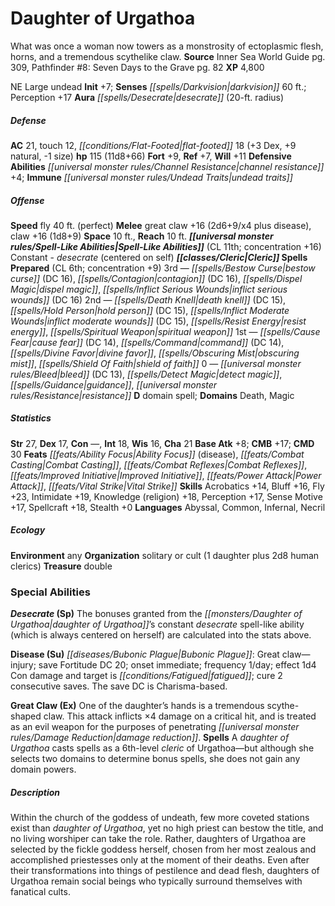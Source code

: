 ﻿---
cssclass: [monsters]
title1: Daughter of Urgathoa
desc_short: What was once a woman now towers as a monstrosity of ectoplasmic flesh,
  horns, and a tremendous scythelike claw.
title2: Daughter of Urgathoa
CR: 8
sources:
- name: Inner Sea World Guide
  page: 309
  link: http://paizo.com/store/games/roleplayingGames/p/pathfinderRPG/paizo/pathfinderChronicles/v5748btpy8ief
- name: 'Pathfinder #8: Seven Days to the Grave'
  page: 82
  link: http://paizo.com/pathfinder/adventurePath/curseOfTheCrimsonThrone/v5748btpy82qy
XP: 4800
alignment: NE
size: Large
type: undead
initiative:
  bonus: 7
senses:
  darkvision: 60
auras:
- name: desecrate
  radius: 20
AC:
  AC: 21
  touch: 12
  flat_footed: 18
  components:
    dex: 3
    natural: 9
    size: -1
HP:
  HP: 115
  long: 11d8+66
saves:
  fort: 9
  ref: 7
  will: 11
defensive_abilities:
- channel resistance +4
immunities:
- undead traits
speeds:
  fly: 40
  fly_maneuverability: perfect
attacks:
  melee:
  - - text: great claw +16 (2d6+9/x4 plus disease)
      entries:
      - - damage: 2d6+9
          crit_multiplier: 4
        - effect: disease
      attack: great claw
      bonus:
      - 16
    - text: claw +16 (1d8+9)
      entries:
      - - damage: 1d8+9
      attack: claw
      bonus:
      - 16
space: 10
reach: 10
spell_like_abilities:
  entries:
  - name: desecrate
    source: default
    freq: Constant
    other: centered on self
  sources:
  - name: default
    CL: 11
    concentration: 16
spells:
  entries:
  - name: bestow curse
    source: Cleric
    level: 3
    DC: 16
  - name: contagion
    source: Cleric
    level: 3
    DC: 16
  - is_domain_spell: true
    name: dispel magic
    source: Cleric
    level: 3
  - name: inflict serious wounds
    source: Cleric
    level: 3
    DC: 16
  - is_domain_spell: true
    name: death knell
    source: Cleric
    level: 2
    DC: 15
  - name: hold person
    source: Cleric
    level: 2
    DC: 15
  - name: inflict moderate wounds
    source: Cleric
    level: 2
    DC: 15
  - name: resist energy
    source: Cleric
    level: 2
  - name: spiritual weapon
    source: Cleric
    level: 2
  - is_domain_spell: true
    name: cause fear
    source: Cleric
    level: 1
    DC: 14
  - name: command
    source: Cleric
    level: 1
    DC: 14
  - name: divine favor
    source: Cleric
    level: 1
  - name: obscuring mist
    source: Cleric
    level: 1
  - name: shield of faith
    source: Cleric
    level: 1
  - name: bleed
    source: Cleric
    level: 0
    DC: 13
  - name: detect magic
    source: Cleric
    level: 0
  - name: guidance
    source: Cleric
    level: 0
  - name: resistance
    source: Cleric
    level: 0
  sources:
  - name: Cleric
    type: prepared
    CL: 6
    concentration: 9
    domains:
    - death
    - magic
ability_scores:
  STR: 27
  DEX: 17
  CON:
  INT: 18
  WIS: 16
  CHA: 21
BAB: 8
CMB: 17
CMD: 30
feats:
- name: Ability Focus (disease)
- name: Combat Casting
- name: Combat Reflexes
- name: Improved Initiative
- name: Power Attack
- name: Vital Strike
skills:
  Acrobatics: 14
  Bluff: 16
  Fly: 23
  Intimidate: 19
  Knowledge (religion): 18
  Perception: 17
  Sense Motive: 17
  Spellcraft: 18
  Stealth: 0
languages:
- Abyssal
- Common
- Infernal
- Necril
ecology:
  environment: any
  organization: solitary or cult (1 daughter plus 2d8 human clerics)
  treasure_type: double
special_abilities:
  Desecrate (Sp): The bonuses granted from the daughter of Urgathoa's constant desecrate
    spell-like ability (which is always centered on herself) are calculated into the
    stats above.
  Disease (Su): 'Bubonic Plague: Great claw-injury; save Fortitude DC 20; onset immediate;
    frequency 1/day; effect 1d4 Con damage and target is fatigued; cure 2 consecutive
    saves. The save DC is Charisma-based.'
  Great Claw (Ex): One of the daughter's hands is a tremendous scythe-shaped claw.
    This attack inflicts ×4 damage on a critical hit, and is treated as an evil weapon
    for the purposes of penetrating damage reduction.
  Spells: A daughter of Urgathoa casts spells as a 6th-level cleric of Urgathoa-but
    although she selects two domains to determine bonus spells, she does not gain
    any domain powers.
desc_long: Within the church of the goddess of undeath, few more coveted stations
  exist than daughter of Urgathoa, yet no high priest can bestow the title, and no
  living worshiper can take the role. Rather, daughters of Urgathoa are selected by
  the fickle goddess herself, chosen from her most zealous and accomplished priestesses
  only at the moment of their deaths. Even after their transformations into things
  of pestilence and dead flesh, daughters of Urgathoa remain social beings who typically
  surround themselves with fanatical cults.

---

# Daughter of Urgathoa
What was once a woman now towers as a monstrosity of ectoplasmic flesh, horns, and a tremendous scythelike claw.
**Source** Inner Sea World Guide pg. 309, Pathfinder #8: Seven Days to the Grave pg. 82
**XP** 4,800

NE Large undead
**Init** +7; **Senses** _[[spells/Darkvision|darkvision]]_ 60 ft.; Perception +17
**Aura** _[[spells/Desecrate|desecrate]]_ (20-ft. radius)

##### Defense

**AC** 21, touch 12, _[[conditions/Flat-Footed|flat-footed]]_ 18 (+3 Dex, +9 natural, -1 size)
**hp** 115 (11d8+66)
**Fort** +9, **Ref** +7, **Will** +11
**Defensive Abilities** _[[universal monster rules/Channel Resistance|channel resistance]]_ +4; **Immune** _[[universal monster rules/Undead Traits|undead traits]]_

##### Offense
**Speed** fly 40 ft. (perfect)
**Melee** great claw +16 (2d6+9/x4 plus disease), claw +16 (1d8+9)
**Space** 10 ft., **Reach** 10 ft.
**_[[universal monster rules/Spell-Like Abilities|Spell-Like Abilities]]_** (CL 11th; concentration +16)
Constant - _desecrate_ (centered on self)
**_[[classes/Cleric|Cleric]]_ Spells Prepared** (CL 6th; concentration +9)
3rd — _[[spells/Bestow Curse|bestow curse]]_ (DC 16), _[[spells/Contagion|contagion]]_ (DC 16), _[[spells/Dispel Magic|dispel magic]]_, _[[spells/Inflict Serious Wounds|inflict serious wounds]]_ (DC 16)
2nd — _[[spells/Death Knell|death knell]]_ (DC 15), _[[spells/Hold Person|hold person]]_ (DC 15), _[[spells/Inflict Moderate Wounds|inflict moderate wounds]]_ (DC 15), _[[spells/Resist Energy|resist energy]]_, _[[spells/Spiritual Weapon|spiritual weapon]]_
1st — _[[spells/Cause Fear|cause fear]]_ (DC 14), _[[spells/Command|command]]_ (DC 14), _[[spells/Divine Favor|divine favor]]_, _[[spells/Obscuring Mist|obscuring mist]]_, _[[spells/Shield Of Faith|shield of faith]]_
0 — _[[universal monster rules/Bleed|bleed]]_ (DC 13), _[[spells/Detect Magic|detect magic]]_, _[[spells/Guidance|guidance]]_, _[[universal monster rules/Resistance|resistance]]_
**D** domain spell; **Domains** Death, Magic

##### Statistics
**Str** 27, **Dex** 17, **Con** —, **Int** 18, **Wis** 16, **Cha** 21
**Base Atk** +8; **CMB** +17; **CMD** 30
**Feats** _[[feats/Ability Focus|Ability Focus]]_ (disease), _[[feats/Combat Casting|Combat Casting]]_, _[[feats/Combat Reflexes|Combat Reflexes]]_, _[[feats/Improved Initiative|Improved Initiative]]_, _[[feats/Power Attack|Power Attack]]_, _[[feats/Vital Strike|Vital Strike]]_
**Skills** Acrobatics +14, Bluff +16, Fly +23, Intimidate +19, Knowledge (religion) +18, Perception +17, Sense Motive +17, Spellcraft +18, Stealth +0
**Languages** Abyssal, Common, Infernal, Necril

##### Ecology

**Environment** any
**Organization** solitary or cult (1 daughter plus 2d8 human clerics)
**Treasure** double

### Special Abilities

**_Desecrate_ (Sp)** The bonuses granted from the _[[monsters/Daughter of Urgathoa|daughter of Urgathoa]]_’s constant _desecrate_ spell-like ability (which is always centered on herself) are calculated into the stats above.

**Disease (Su)** _[[diseases/Bubonic Plague|Bubonic Plague]]_: Great claw—injury; save Fortitude DC 20; onset immediate; frequency 1/day; effect 1d4 Con damage and target is _[[conditions/Fatigued|fatigued]]_; cure 2 consecutive saves. The save DC is Charisma-based.

**Great Claw (Ex)** One of the daughter’s hands is a tremendous scythe-shaped claw. This attack inflicts ×4 damage on a critical hit, and is treated as an evil weapon for the purposes of penetrating _[[universal monster rules/Damage Reduction|damage reduction]]_.
**Spells** A _daughter of Urgathoa_ casts spells as a 6th-level _cleric_ of Urgathoa—but although she selects two domains to determine bonus spells, she does not gain any domain powers.

##### Description

Within the church of the goddess of undeath, few more coveted stations exist than _daughter of Urgathoa_, yet no high priest can bestow the title, and no living worshiper can take the role. Rather, daughters of Urgathoa are selected by the fickle goddess herself, chosen from her most zealous and accomplished priestesses only at the moment of their deaths. Even after their transformations into things of pestilence and dead flesh, daughters of Urgathoa remain social beings who typically surround themselves with fanatical cults.